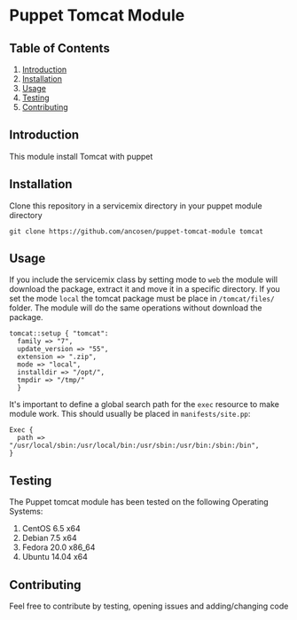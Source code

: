 Puppet Tomcat Module
========================

## <a name='TOC'>Table of Contents</a>

  1. [Introduction](#Introduction)
  1. [Installation](#Installation)
  1. [Usage](#Usage)
  1. [Testing](#Testing)
  1. [Contributing](#Contributing)

## <a name='Introduction'>Introduction</a>

This module install Tomcat with puppet

## <a name='Installation'>Installation</a>

Clone this repository in a servicemix directory in your puppet module directory

	git clone https://github.com/ancosen/puppet-tomcat-module tomcat

## <a name='Usage'>Usage</a>

If you include the servicemix class by setting mode to `web` the module will download the package, extract it and move it 
in a specific directory. If you set the mode `local` the tomcat package must be place in `/tomcat/files/` 
folder. The module will do the same operations without download the package.

	tomcat::setup { "tomcat":
	  family => "7",
	  update_version => "55",
	  extension => ".zip",
	  mode => "local",
	  installdir => "/opt/",
	  tmpdir => "/tmp/"
	  }

It's important to define a global search path for the `exec` resource to make module work. 
This should usually be placed in `manifests/site.pp`:

	Exec {
	  path => "/usr/local/sbin:/usr/local/bin:/usr/sbin:/usr/bin:/sbin:/bin",
	}

## <a name='Testing'>Testing</a>

The Puppet tomcat module has been tested on the following Operating Systems: 

1. CentOS 6.5 x64
1. Debian 7.5 x64
1. Fedora 20.0 x86_64
1. Ubuntu 14.04 x64

## <a name='Contributing'>Contributing</a>

Feel free to contribute by testing, opening issues and adding/changing code
